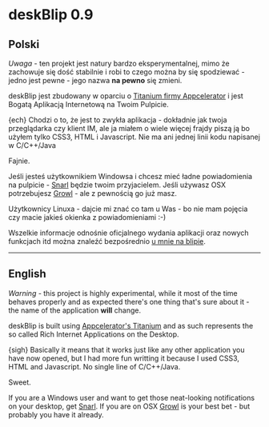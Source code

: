 # deskBlip 0.9

## Polski

*Uwaga* - ten projekt jest natury bardzo eksperymentalnej, mimo że zachowuje się dość stabilnie i robi to czego można by się spodziewać - jedno jest pewne - jego nazwa **na pewno** się zmieni.

deskBlip jest zbudowany w oparciu o [Titanium firmy Appcelerator](http://appcelerator.com) i jest Bogatą Aplikacją Internetową na Twoim Pulpicie.

{ech} Chodzi o to, że jest to zwykła aplikacja - dokładnie jak twoja przeglądarka czy klient IM, ale ja miałem o wiele więcej frajdy piszą ją bo użyłem tylko CSS3, HTML i Javascript. Nie ma ani jednej linii kodu napisanej w C/C++/Java

Fajnie.

Jeśli jesteś użytkownikiem Windowsa i chcesz mieć ładne powiadomienia na pulpicie - [Snarl](http://www.fullphat.net/) będzie twoim przyjacielem. Jeśli używasz OSX potrzebujesz [Growl](http://growl.info) - ale z pewnością go już masz.

Użytkownicy Linuxa - dajcie mi znać co tam u Was - bo nie mam pojęcia czy macie jakieś okienka z powiadomieniami :-)

Wszelkie informacje odnośnie oficjalnego wydania aplikacji oraz nowych funkcjach itd można znaleźć bezpośrednio [u mnie na blipie](http://plugawy.blip.pl).


***
## English
*Warning* - this project is highly experimental, while it most of the time behaves properly and as expected there's one thing that's sure about it - the name of the application **will** change.

deskBlip is built using [Appcelerator's Titanium](http://appcelerator.com) and as such represents the so called Rich Internet Applications on the Desktop.

{sigh} Basically it means that it works just like any other application you have now opened, but I had more fun writting it because I used CSS3, HTML and Javascript. No single line of C/C++/Java.

Sweet.

If you are a Windows user and want to get those neat-looking notifications on your desktop, get [Snarl](http://www.fullphat.net/index.php). If you are on OSX [Growl](http://growl.info) is your best bet - but probably you have it already.
